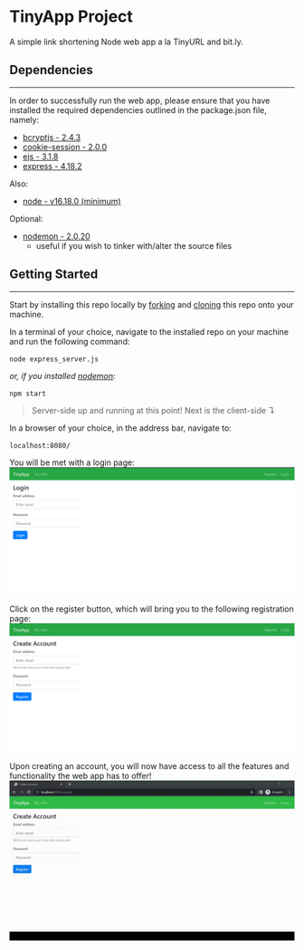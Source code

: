 # TinyApp Project

A simple link shortening Node web app a la TinyURL and bit.ly.

## Dependencies
***

In order to successfully run the web app, please ensure that you have installed the required dependencies outlined in the package.json file, namely:

- [bcryptjs - 2.4.3](https://www.npmjs.com/package/bcryptjs)
- [cookie-session - 2.0.0](https://www.npmjs.com/package/cookie-session)
- [ejs - 3.1.8](https://www.npmjs.com/package/ejs)
- [express - 4.18.2](https://www.npmjs.com/package/express)

Also:

- [node - v16.18.0 (minimum)](https://nodejs.org/en/download/)

Optional:

- [nodemon - 2.0.20](https://www.npmjs.com/package/nodemon)
  - useful if you wish to tinker with/alter the source files


## Getting Started
***

Start by installing this repo locally by [forking](https://docs.github.com/en/get-started/quickstart/fork-a-repo) and [cloning](https://git-scm.com/book/en/v2/Git-Basics-Getting-a-Git-Repository) this repo onto your machine. 

In a terminal of your choice, navigate to the installed repo on your machine and run the following command:
```
node express_server.js
```
_or, if you installed [nodemon](https://www.npmjs.com/package/nodemon):_

```
npm start
```

>Server-side up and running at this point! Next is the client-side ↴

In a browser of your choice, in the address bar, navigate to: 
```
localhost:8080/
```
You will be met with a login page:
!["login-page"](/assets/images/TinyApp-login.png)

Click on the register button, which will bring you to the following registration page:
!["registration-page"](/assets/images/TinyApp-register.png)

Upon creating an account, you will now have access to all the features and functionality the web app has to offer!
!["demo"](/assets/images/TinyApp-demo.gif)